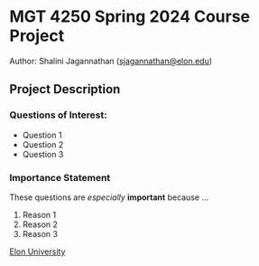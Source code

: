 # MGT 4250 Spring 2024 Course Project
Author: Shalini Jagannathan (sjagannathan@elon.edu)

## Project Description
### Questions of Interest:
- Question 1
- Question 2
- Question 3
### Importance Statement
These questions are *especially* **important** because ...
1. Reason 1
2. Reason 2
3. Reason 3

[Elon University](https://elon.edu)

